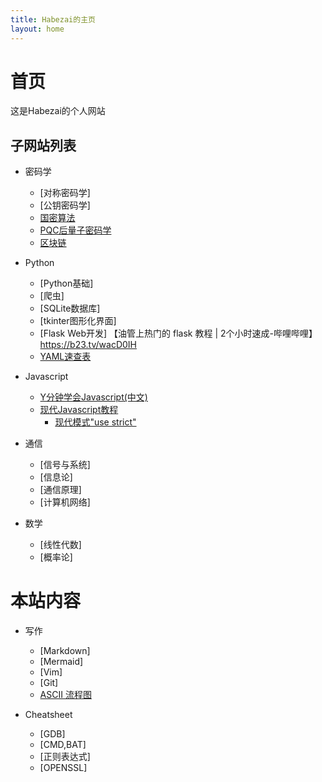 ```yaml
---
title: Habezai的主页
layout: home
---
```


# 首页
这是Habezai的个人网站

## 子网站列表
- 密码学
    - [对称密码学]
    - [公钥密码学]
    - [国密算法]
    - [PQC后量子密码学]
    - [区块链]

- Python
    - [Python基础]
    - [爬虫]
    - [SQLite数据库]
    - [tkinter图形化界面]
    - [Flask Web开发]
【油管上热门的 flask 教程 | 2个小时速成-哔哩哔哩】 https://b23.tv/wacD0IH
    - [YAML速查表]

- Javascript
    - [Y分钟学会Javascript(中文)]  
    - [现代Javascript教程]
        - [现代模式"use strict"]

- 通信
    - [信号与系统]  
    - [信息论]  
    - [通信原理]  
    - [计算机网络]

- 数学
    - [线性代数]  
    - [概率论]

# 本站内容
- 写作
    - [Markdown]
    - [Mermaid]
    - [Vim]
    - [Git]
    - [ASCII 流程图]

- Cheatsheet
    - [GDB]
    - [CMD,BAT]
    - [正则表达式]
    - [OPENSSL]



[PQC后量子密码学]:https://habezai.github.io/PQC/
[国密算法]:https://habezai.github.io/GuoMi/
[区块链]: Blockchain/blockchain_learn
[ASCII 流程图]: Writing_skills/ascii_flow
[YAML速查表]: cheatsheets/YAML.html
[Y分钟学会Javascript(中文)]: Coding_language/Javasript.html
[现代Javascript教程]: https://zh.javascript.info/js
[现代模式"use strict"]: https://zh.javascript.info/strict-mode